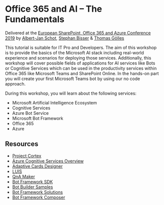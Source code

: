# Office 365 and AI – The Fundamentals

Delivered at the [European SharePoint, Office 365 and Azure Conference 2019](https://www.sharepointeurope.com/events/office-365-and-ai-the-fundamentals/) by [Albert-Jan Schot](https://twitter.com/appieschot), [Stephan Bisser](https://twitter.com/stephanbisser) & [Thomas Gölles](https://twitter.com/thomyg)

This tutorial is suitable for IT Pro and Developers. The aim of this workshop is to provide the basics of the Microsoft AI stack including real-world experience and scenarios for deploying those services. Additionally, this workshop will cover possible fields of applications for AI services like Bots or Cognitive Services which can be used in the productivity services within Office 365 like Microsoft Teams and SharePoint Online. In the hands-on part you will create your first Microsoft Teams bot by using our no code approach.

During this workshop, you will learn about the following services:

* Microsoft Artificial Intelligence Ecosystem
* Cognitive Services
* Azure Bot Service
* Microsoft Bot Framework
* Office 365
* Azure

## Resources
* [Project Cortex](https://techcommunity.microsoft.com/t5/Microsoft-365-Blog/Introducing-Project-Cortex/ba-p/966091)
* [Azure Cognitive Services Overview](https://azure.microsoft.com/en-us/services/cognitive-services)
* [Adaptive Cards Designer](https://adaptivecards.io/designer/)
* [LUIS](https://luis.ai)
* [QnA Maker](https://qnamaker.ai)
* [Bot Framework SDK](https://github.com/microsoft/botframework-sdk)
* [Bot Builder Samples](https://github.com/microsoft/BotBuilder-Samples)
* [Bot Framework Solutions](https://microsoft.github.io/botframework-solutions/)
* [Bot Framework Composer](https://github.com/microsoft/BotFramework-Composer)
